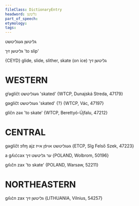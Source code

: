 ```yaml
---
fileClass: DictionaryEntry
headword: גליטשן
part_of_speech: 
etymology: 
tags: 
---
```

גליטשן
געגליטשט

גליטשן זיך
'to slip'

{CEYD}
glide, slide, slither, skate (on ice) גליטשן זיך

WESTERN
========

gʲəgličt געגליטשט 'skated' {WTCP, Dunajská Streda, 47179}

gəgličt געגליטשט  'skated' {?} {WTCP, Vác, 47197}

gličn zəx 'to skate' {WTCP, Berettyó-Újfalu, 47212}

CENTRAL
========

gəglɩ́čt ɔfɱ ajz געגליטשט אויפֿן אײַז {ETCP, Sîg Felső Szek, 47223}

a gʎɩćcəx ער גליטשט זיך {POLAND, Wolbrom, 50196}

gʎɩčn zax 'to skate' {POLAND, Warsaw, 52211}

NORTHEASTERN
==============

gʎɩc̀n zax גליטשן זיך {LITHUANIA, Vilnius, 54257}
